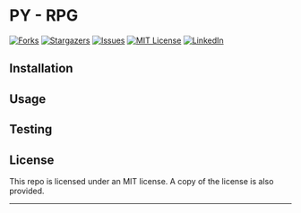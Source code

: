 # PY - RPG

[![Forks][forks-shield]][forks-url]
[![Stargazers][stars-shield]][stars-url]
[![Issues][issues-shield]][issues-url]
[![MIT License][license-shield]][license-url]
[![LinkedIn][linkedin-shield]][linkedin-url]

## Installation

## Usage

## Testing

## License

This repo is licensed under an MIT license. A copy of the license is also provided.

---

[contributors-shield]: https://img.shields.io/github/contributors/jordandarlington/py-rpg.svg?style=for-the-badge
[forks-shield]: https://img.shields.io/github/forks/jordandarlington/py-rpg.svg?style=for-the-badge
[forks-url]: https://github.com/jordandarlington/py-rpg/network/members
[stars-shield]: https://img.shields.io/github/stars/jordandarlington/py-rpg.svg?style=for-the-badge
[stars-url]: https://github.com/jordandarlington/py-rpg/stargazers
[issues-shield]: https://img.shields.io/github/issues/jordandarlington/py-rpg.svg?style=for-the-badge
[issues-url]: https://github.com/darlodev/py-rpg/issues
[license-shield]: https://img.shields.io/github/license/jordandarlington/py-rpg.svg?style=for-the-badge
[license-url]: https://github.com/jordandarlington/py-rpg/blob/main/LICENSE.txt
[linkedin-shield]: https://img.shields.io/badge/-LinkedIn-black.svg?style=for-the-badge&logo=linkedin&colorB=555
[linkedin-url]: https://linkedin.com/in/jordanldarlington